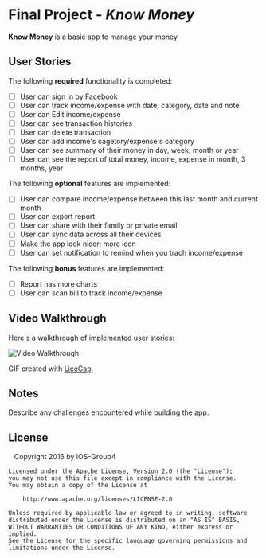 # Final Project - *Know Money*

**Know Money** is a basic app to manage your money

## User Stories

The following **required** functionality is completed:

- [ ] User can sign in by Facebook
- [ ] User can track income/expense with date, category, date and note 
- [ ] User can Edit income/expense 
- [ ] User can see transaction histories
- [ ] User can delete transaction
- [ ] User can add income's cagetory/expense's category
- [ ] User can see summary of their money in day, week, month or year 
- [ ] User can see the report of total money, income, expense in month, 3 months, year

The following **optional** features are implemented:

- [ ] User can compare income/expense between this last month and current month
- [ ] User can export report
- [ ] User can share with their family or private email
- [ ] User can sync data across all their devices 
- [ ] Make the app look nicer: more icon 
- [ ] User can set notification to remind when you trach income/expense

The following **bonus** features are implemented:

- [ ] Report has more charts
- [ ] User can scan bill to track income/expense

## Video Walkthrough

Here's a walkthrough of implemented user stories:

<img src='http://i.giphy.com/l0MYDAUiXQICUGRA4.gif' title='Video Walkthrough' width='' alt='Video Walkthrough' />

GIF created with [LiceCap](http://www.cockos.com/licecap/).

## Notes

Describe any challenges encountered while building the app.

## License

    Copyright 2016 by iOS-Group4

    Licensed under the Apache License, Version 2.0 (the "License");
    you may not use this file except in compliance with the License.
    You may obtain a copy of the License at

        http://www.apache.org/licenses/LICENSE-2.0

    Unless required by applicable law or agreed to in writing, software
    distributed under the License is distributed on an "AS IS" BASIS,
    WITHOUT WARRANTIES OR CONDITIONS OF ANY KIND, either express or implied.
    See the License for the specific language governing permissions and
    limitations under the License.
